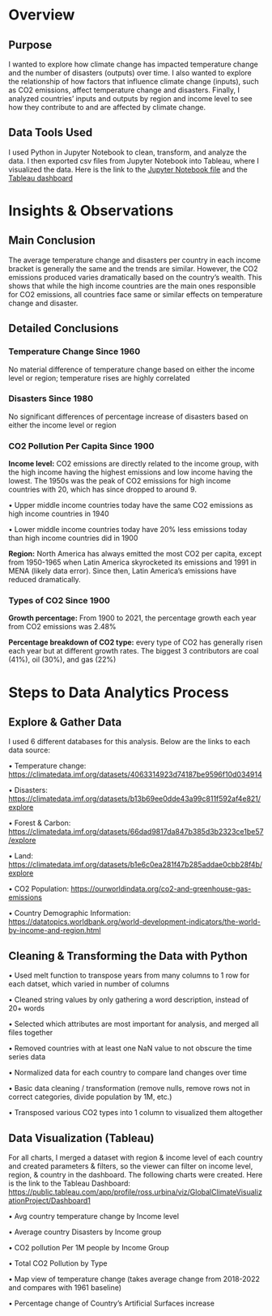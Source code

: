 # Overview
## Purpose
I wanted to explore how climate change has impacted temperature change and the number of disasters (outputs) over time. I also wanted to explore the relationship of how factors that influence climate change (inputs), such as CO2 emissions, affect temperature change and disasters. Finally, I analyzed countries’ inputs and outputs by region and income level to see how they contribute to and are affected by climate change.

## Data Tools Used
I used Python in Jupyter Notebook to clean, transform, and analyze the data. I then exported csv files from Jupyter Notebook into Tableau, where I visualized the data. Here is the link to the [Jupyter Notebook file](https://github.com/rossurbina/Climate_Data/blob/main/Climate_Data_Analysis.ipynb) and the [Tableau dashboard](https://public.tableau.com/app/profile/ross.urbina/viz/GlobalClimateVisualizationProject/Dashboard1)

# Insights & Observations
## Main Conclusion
The average temperature change and disasters per country in each income bracket is generally the same and the trends are similar. However, the CO2 emissions produced varies dramatically based on the country’s wealth. This shows that while the high income countries are the main ones responsible for CO2 emissions, all countries face same or similar effects on temperature change and disaster.

## Detailed Conclusions

### Temperature Change Since 1960
No material difference of temperature change based on either the income level or region; temperature rises are highly correlated

### Disasters Since 1980
No significant differences of percentage increase of disasters based on either the income level or region

### CO2 Pollution Per Capita Since 1900

  **Income level:** CO2 emissions are directly related to the income group, with the high income having the highest emissions and low income having the lowest. The 1950s was the peak of CO2 emissions for high income countries with 20, which has since dropped to around 9. 
  
  •	Upper middle income countries today have the same CO2 emissions as high income countries in 1940

  •	Lower middle income countries today have 20% less emissions today than high income countries did in 1900
  
  **Region:** North America has always emitted the most CO2 per capita, except from 1950-1965 when Latin America skyrocketed its emissions and 1991 in MENA (likely data error). Since then, Latin America’s emissions have reduced dramatically. 

### Types of CO2 Since 1900

**Growth percentage:** From 1900 to 2021, the percentage growth each year from CO2 emissions was 2.48%

**Percentage breakdown of CO2 type:** every type of CO2 has generally risen each year but at different growth rates. The biggest 3 contributors are coal (41%), oil (30%), and gas (22%)

# Steps to Data Analytics Process

## Explore & Gather Data
I used 6 different databases for this analysis. Below are the links to each data source: 

•	Temperature change: https://climatedata.imf.org/datasets/4063314923d74187be9596f10d034914 

•	Disasters: https://climatedata.imf.org/datasets/b13b69ee0dde43a99c811f592af4e821/explore 

•	Forest & Carbon: https://climatedata.imf.org/datasets/66dad9817da847b385d3b2323ce1be57/explore 

•	Land: https://climatedata.imf.org/datasets/b1e6c0ea281f47b285addae0cbb28f4b/explore 

•	CO2 Population: https://ourworldindata.org/co2-and-greenhouse-gas-emissions 

•	Country Demographic Information: https://datatopics.worldbank.org/world-development-indicators/the-world-by-income-and-region.html 

## Cleaning & Transforming the Data with Python

•	Used melt function to transpose years from many columns to 1 row for each datset, which varied in number of columns

•	Cleaned string values by only gathering a word description, instead of 20+ words

•	Selected which attributes are most important for analysis, and merged all files together

•	Removed countries with at least one NaN value to not obscure the time series data

•	Normalized data for each country to compare land changes over time

•	Basic data cleaning / transformation (remove nulls, remove rows not in correct categories, divide population by 1M, etc.)

•	Transposed various CO2 types into 1 column to visualized them altogether

## Data Visualization (Tableau)

For all charts, I merged a dataset with region & income level of each country and created parameters & filters, so the viewer can filter on income level, region, & country in the dashboard. The following charts were created. Here is the link to the Tableau Dashboard: https://public.tableau.com/app/profile/ross.urbina/viz/GlobalClimateVisualizationProject/Dashboard1

•	Avg country temperature change by Income level

•	Average country Disasters by Income group

•	CO2 pollution Per 1M people by Income Group

•	Total CO2 Pollution by Type

•	Map view of temperature change (takes average change from 2018-2022 and compares with 1961 baseline)

•	Percentage change of Country’s Artificial Surfaces increase
